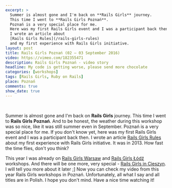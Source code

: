 ```yaml
---
excerpt: >
  Summer is almost gone and I'm back on **Rails Girls** journey.
  This time I went to **Rails Girls Poznań**.
  Poznań is a very special place for me.
  Here was my first Rails Girls event and I was a participant back then.
  I wrote an article about
  [Rails Girls Rules](/rails-girls-rules)
  and my first experience with Rails Girls initiative.
layout: post
title: Rails Girls Poznań (02 – 03 September 2016)
video: https://vimeo.com/182355471
description: Rails Girls Poznań - video story
headline: My code is getting worse, please send more chocolate
categories: [workshops]
tags: [Rails Girls, Ruby on Rails]
place: Poznań
comments: true
show_date: true
---
```


<br>

Summer is almost gone and I'm back on **Rails Girls** journey. This time I went to **Rails Girls Poznań**. And to be honest, the weather during this workshop was so nice, like it was still summer even in September. Poznań is a very special place for me. If you don't know yet, here was my first Rails Girls event and I was a participant back then. I wrote an article [Rails Girls Rules]({{site.baseurl}}/rails-girls-rules "Rails Girls Poznań - Me as a participant") about my first experience with Rails Girls initiative. It was in 2013. How fast the time flies, don't you think?

This year I was already on [Rails Girls Warsaw]({{site.baseurl}}/rails-girls-warsaw-2016 "Rails Girls Warsaw - video story") and [Rails Girls Łódź]({{site.baseurl}}/rails-girls-lodz "Rails Girls Łódź - video story") workshops. And there will be one more, very special - [Rails Girls in Cieszyn]({{site.baseurl}}/rails-girls-cieszyn "Rails Girls Cieszyn"). I will tell you more about it later ;] Now you can check my video from this year Rails Girls workshops in Poznań. Unfortunately, all what I say and all titles are in Polish. I hope you don't mind. Have a nice time watching it!
